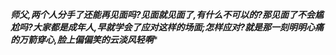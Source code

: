 ***师父,两个人分手了还能再见面吗?见面就见面了,有什么不可以的?那见面了不会尴尬吗?大家都是成年人,早就学会了应对这样的场面;怎样应对?就是那一刻明明心痛的万箭穿心,脸上偏偏笑的云淡风轻啊****